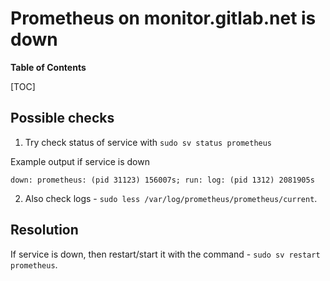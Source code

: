 # Prometheus on monitor.gitlab.net is down

**Table of Contents**

[TOC]

## Possible checks

1. Try check status of service with `sudo sv status prometheus`

Example output if service is down

```
down: prometheus: (pid 31123) 156007s; run: log: (pid 1312) 2081905s
```

2. Also check logs - `sudo less /var/log/prometheus/prometheus/current`.

## Resolution

If service is down, then restart/start it with the command - `sudo sv restart prometheus`.
